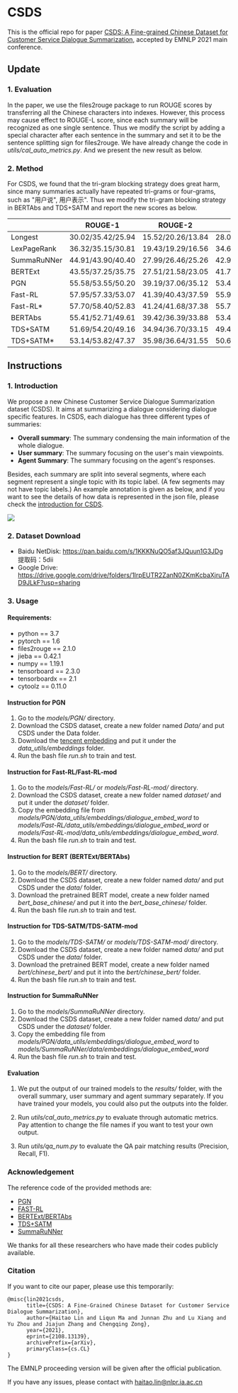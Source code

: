 # CSDS
This is the official repo for paper [CSDS: A Fine-grained Chinese Dataset for Customer Service Dialogue Summarization](https://arxiv.org/abs/2108.13139), accepted by EMNLP 2021 main conference.

## Update

### 1. Evaluation

In the paper, we use the files2rouge package to run ROUGE scores by transferring all the Chinese characters into indexes. However, this process may cause effect to ROUGE-L score, since each summary will be recognized as one single sentence. Thus we modify the script by adding a special character after each sentence in the summary and set it to be the sentence splitting sign for files2rouge. We have already change the code in *utils/cal_auto_metrics.py*. And we present the new result as below.

### 2. Method

For CSDS, we found that the tri-gram blocking strategy does great harm, since many summaries actually have repeated tri-grams or four-grams, such as "用户说", 用户表示". Thus we modify the tri-gram blocking strategy in BERTAbs and TDS+SATM and report the new scores as below.

|             | ROUGE-1           | ROUGE-2           | ROUGE-L           | BLEU              | BS                | MS                |
| ----------- | ----------------- | ----------------- | ----------------- | ----------------- | ----------------- | ----------------- |
| Longest     | 30.02/35.42/25.94 | 15.52/20.26/13.84 | 28.00/33.49/24.01 | 11.19/13.14/9.94  | 63.61/67.92/62.89 | 12.38/16.46/10.71 |
| LexPageRank | 36.32/35.15/30.81 | 19.43/19.29/16.56 | 34.67/33.82/29.37 | 13.48/14.14/12.65 | 66.60/67.23/65.27 | 15.01/13.94/12.26 |
| SummaRuNNer | 44.91/43.90/40.40 | 27.99/26.46/25.26 | 42.97/41.89/38.38 | 21.60/19.35/20.69 | 71.77/72.16/70.94 | 24.10/22.16/20.41 |
| BERTExt     | 43.55/37.25/35.75 | 27.51/21.58/23.05 | 41.75/35.69/34.25 | 21.59/14.91/17.39 | 71.24/68.01/67.59 | 22.69/16.06/14.59 |
| PGN         | 55.58/53.55/50.20 | 39.19/37.06/35.12 | 53.46/51.05/47.59 | 32.31/29.64/28.25 | 78.40/78.68/76.13 | 28.58/26.68/25.13 |
| Fast-RL     | 57.95/57.33/53.07 | 41.39/40.43/37.59 | 55.99/55.17/50.76 | 33.04/33.39/30.44 | 79.57/80.29/77.72 | 29.78/28.55/27.18 |
| Fast-RL*    | 57.70/58.40/52.83 | 41.24/41.68/37.38 | 55.76/56.11/50.54 | 32.94/33.53/30.11 | 79.76/81.06/77.52 | 30.12/29.95/26.89 |
| BERTAbs     | 55.41/52.71/49.61 | 39.42/36.39/33.88 | 53.41/50.45/46.88 | 27.77/30.17/27.02 | 79.23/79.23/76.41 | 28.11/24.95/23.91 |
| TDS+SATM    | 51.69/54.20/49.16 | 34.94/36.70/33.15 | 49.44/51.66/46.35 | 22.89/25.82/26.22 | 77.47/79.21/76.06 | 25.35/26.13/24.19 |
| TDS+SATM*   | 53.14/53.82/47.37 | 35.98/36.64/31.55 | 50.68/51.56/44.65 | 26.47/25.47/22.72 | 77.81/79.29/75.52 | 26.11/26.12/23.09 |

## Instructions

### 1. Introduction

We propose a new Chinese Customer Service Dialogue Summarization dataset  (CSDS). It aims at summarizing a dialogue considering dialogue specific features. In CSDS, each dialogue has three different types of summaries: 

- **Overall summary**: The summary condensing the main information of the whole dialogue.
- **User summary**: The summary focusing on the user's main viewpoints.
- **Agent Summary**: The summary focusing on the agent's responses.

Besides, each summary are split into several segments, where each segment represent a single topic with its topic label. (A few segments may not have topic labels.) An example annotation is given as below, and if you want to see the details of how data is represented in the json file, please check the  [introduction for CSDS](utils/dataset_introduction.md).

![](utils/example.png)

### 2. Dataset Download

- Baidu NetDisk: https://pan.baidu.com/s/1KKKNuQO5af3JQuun1G3JDg 提取码：5dii
- Google Drive: https://drive.google.com/drive/folders/1IrpEUTR2ZanN0ZKmKcbaXjruTAD9JLkF?usp=sharing

### 3. Usage

#### Requirements:

- python == 3.7
- pytorch == 1.6
- files2rouge == 2.1.0
- jieba == 0.42.1
- numpy == 1.19.1
- tensorboard == 2.3.0
- tensorboardx == 2.1
- cytoolz == 0.11.0

#### Instruction for PGN

1. Go to the *models/PGN/* directory.
2. Download the CSDS dataset, create a new folder named *Data/* and put CSDS under the Data folder.
3. Download the [tencent embedding](https://ai.tencent.com/ailab/nlp/en/embedding.html) and put it under the *data_utils/embeddings* folder.
4. Run the bash file *run.sh* to train and test.

#### Instruction for Fast-RL/Fast-RL-mod

1. Go to the *models/Fast-RL/* or *models/Fast-RL-mod/* directory.
2. Download the CSDS dataset, create a new folder named *dataset/* and put it under the *dataset/* folder.
3. Copy the embedding file from *models/PGN/data_utils/embeddings/dialogue_embed_word* to *models/Fast-RL/data_utils/embeddings/dialogue_embed_word* or *models/Fast-RL-mod/data_utils/embeddings/dialogue_embed_word*.
4. Run the bash file *run.sh* to train and test.

#### Instruction for BERT (BERTExt/BERTAbs)

1. Go to the *models/BERT/* directory.
2. Download the CSDS dataset, create a new folder named *data/* and put CSDS under the *data/* folder.
3. Download the pretrained BERT model, create a new folder named *bert_base_chinese/* and put it into the *bert_base_chinese/* folder.
4. Run the bash file *run.sh* to train and test.

#### Instruction for TDS-SATM/TDS-SATM-mod

1. Go to the *models/TDS-SATM/* or *models/TDS-SATM-mod/* directory.
2. Download the CSDS dataset, create a new folder named *data/* and put CSDS under the *data/* folder.
3. Download the pretrained BERT model, create a new folder named *bert/chinese_bert/* and put it into the *bert/chinese_bert/* folder.
4. Run the bash file *run.sh* to train and test.

#### Instruction for SummaRuNNer

1. Go to the *models/SummaRuNNer* directory.
2. Download the CSDS dataset, create a new folder named *data/* and put CSDS under the *dataset/* folder.
3. Copy the embedding file from *models/PGN/data_utils/embeddings/dialogue_embed_word* to *models/SummaRuNNer/data/embeddings/dialogue_embed_word* 
4. Run the bash file *run.sh* to train and test.

#### Evaluation

1. We put the output of our trained models to the *results/* folder, with the overall summary, user summary and agent summary separately. If you have trained your models, you could also put the outputs into the folder.

2. Run *utils/cal_auto_metrics.py* to evaluate through automatic metrics. Pay attention to change the file names if you want to test your own output.
3. Run *utils/qa_num.py* to evaluate the QA pair matching results (Precision, Recall, F1).

### Acknowledgement

The reference code of the provided methods are:

- [PGN](https://github.com/atulkum/pointer_summarizer)
- [FAST-RL](https://github.com/ChenRocks/fast_abs_rl)
- [BERTExt/BERTAbs](https://github.com/nlpyang/PreSumm)
- [TDS+SATM](https://github.com/RowitZou/topic-dialog-summ)
- [SummaRuNNer](https://github.com/hpzhao/SummaRuNNer)

We thanks for all these researchers who have made their codes publicly available.

### Citation

If you want to cite our paper, please use this temporarily:

```
@misc{lin2021csds,
      title={CSDS: A Fine-Grained Chinese Dataset for Customer Service Dialogue Summarization}, 
      author={Haitao Lin and Liqun Ma and Junnan Zhu and Lu Xiang and Yu Zhou and Jiajun Zhang and Chengqing Zong},
      year={2021},
      eprint={2108.13139},
      archivePrefix={arXiv},
      primaryClass={cs.CL}
}
```

The EMNLP proceeding version will be given after the official publication.

If you have any issues, please contact with haitao.lin@nlpr.ia.ac.cn

